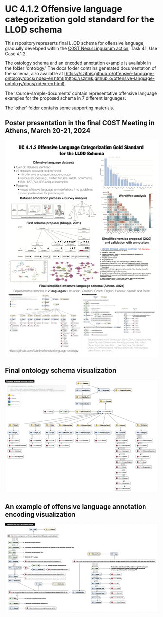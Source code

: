 # UC 4.1.2 Offensive language categorization gold standard for the LLOD schema

This repository represents final LLOD schema for offensive language, gradually developed within the [COST NexusLinguarum action](https://nexuslinguarum.eu/), Task 4.1, Use Case 4.1.2.

The ontology schema and an encoded annotation example is available in the folder 'ontology.' The docs folder contains generated documentation of the schema, also available at [https://szitnik.github.io/offensive-language-ontology/docs/index-en.html](https://szitnik.github.io/offensive-language-ontology/docs/index-en.html).

The 'source-sample-documents' contain representative offensive language examples for the proposed schema in 7 different languages.

The 'other' folder contains some supporting materials.

## Poster presentation in the final COST Meeting in Athens, March 20-21, 2024

![](./other/poster.png)

## Final ontology schema visualization

![](./other/SchemaVisualization.png)

## An example of offensive language annotation encoding visualization

![](./other/Example%20visualization.png)